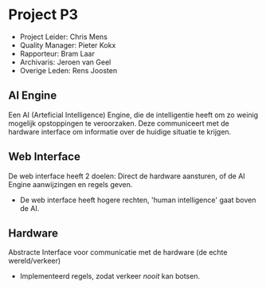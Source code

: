 Project P3
==========

* Project Leider:  Chris Mens
* Quality Manager: Pieter Kokx
* Rapporteur:      Bram Laar
* Archivaris:      Jeroen van Geel
* Overige Leden:   Rens Joosten

AI Engine
---------
Een AI (Arteficial Intelligence) Engine, die de intelligentie heeft om zo weinig mogelijk opstoppingen te veroorzaken. Deze communiceert met de hardware interface om informatie over de huidige situatie te krijgen.


Web Interface
-------------
De web interface heeft 2 doelen: Direct de hardware aansturen, of de AI Engine aanwijzingen en regels geven.

- De web interface heeft hogere rechten, 'human intelligence' gaat boven de AI.


Hardware
--------
Abstracte Interface voor communicatie met de hardware (de echte wereld/verkeer)

- Implementeerd regels, zodat verkeer *nooit* kan botsen.

